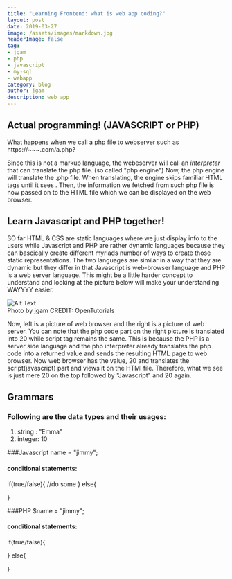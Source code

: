 ```yaml
---
title: "Learning Frontend: what is web app coding?"
layout: post
date: 2019-03-27
image: /assets/images/markdown.jpg
headerImage: false
tag:
- jgam
- php
- javascript
- my-sql
- webapp
category: blog
author: jgam
description: web app
---
```


## Actual programming! (JAVASCRIPT or PHP)

What happens when we call a php file to webserver such as https://~~~.com/a.php?

Since this is not a markup language, the webeserver will call an *interpreter* that can translate the php file. (so called "php engine") Now, the php engine will translate the .php file. When translating, the engine skips familiar HTML tags until it sees **<?php?>**. Then, the information we fetched from such php file is now passed on to the HTML file which we can be displayed on the web browser.

## Learn Javascript and PHP together!

SO far HTML & CSS are static languages where we just display info to the users while Javascript and PHP are rather dynamic languages because they can bascically create different myriads number of ways to create those static representations. The two languages are similar in a way that they are dynamic but they differ in that Javascript is web-browser language and PHP is a web server language. This might be a little harder concept to understand and looking at the picture below will make your understanding WAYYYY easier.

<div class="side-by-side">
    <div class="tocenter">
        <img class="image" src="{{ site.url }}/{{ site.frontend}}" alt="Alt Text">
        <figcaption class="caption">Photo by jgam CREDIT: OpenTutorials</figcaption>
    </div>
</div>

Now, left is a picture of web browser and the right is a picture of web server. You can note that the php code part on the right picture is translated into 20 while script tag remains the same. This is because the PHP is a server side language and the php interpreter already translates the php code into a returned value and sends the resulting HTML page to web browser. Now web browser has the value, 20 and translates the script(javascript) part and views it on the HTMl file. Therefore, what we see is just mere 20 on the top followed by "Javascript" and 20 again.

## Grammars

### Following are the data types and their usages:
1. string : "Emma"
2. integer: 10

###Javascript
name = "jimmy";

#### conditional statements:

if(true/false){
    //do some
}
else{

}

###PHP
$name = "jimmy";

#### conditional statements:

if(true/false){

}
else{
    
}